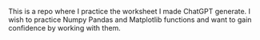 This is a  repo where I practice the worksheet I made ChatGPT generate. I wish to practice Numpy Pandas and Matplotlib functions and want to gain confidence by working with them.
